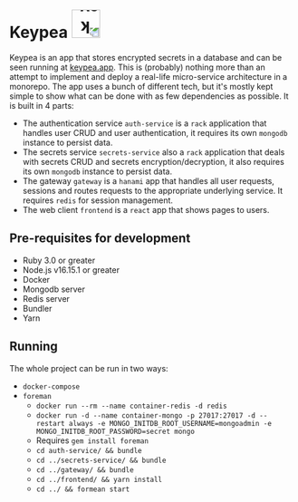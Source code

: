 <h1>
  <span>Keypea <img alt="keypea" src="https://keypea.app/assets/pea-c10e0357.svg" width="50" style="transform: rotate(180deg)"></span>
</h1>

Keypea is an app that stores encrypted secrets in a database and can be seen running at [keypea.app](https://keypea.app). This is (probably) nothing more than an attempt to implement and deploy a real-life micro-service architecture in a monorepo. The app uses a bunch of different tech, but it's mostly kept simple to show what can be done with as few dependencies as possible. It is built in 4 parts:

- The authentication service `auth-service` is a `rack` application that handles user CRUD and user authentication, it requires its own `mongodb` instance to persist data.
- The secrets service `secrets-service` also a `rack` application that deals with secrets CRUD and secrets encryption/decryption, it also requires its own `mongodb` instance to persist data.
- The gateway `gateway` is a `hanami` app that handles all user requests, sessions and routes requests to the appropriate underlying service. It requires `redis` for session management.
- The web client `frontend` is a `react` app that shows pages to users.

## Pre-requisites for development
- Ruby 3.0 or greater
- Node.js v16.15.1 or greater
- Docker
- Mongodb server
- Redis server
- Bundler
- Yarn

## Running
The whole project can be run in two ways:

- `docker-compose`
- `foreman`
  - `docker run --rm --name container-redis -d redis`
  - `docker run -d --name container-mongo -p 27017:27017 -d --restart always -e MONGO_INITDB_ROOT_USERNAME=mongoadmin -e MONGO_INITDB_ROOT_PASSWORD=secret mongo`
  - Requires `gem install foreman`
  - `cd auth-service/ && bundle`
  - `cd ../secrets-service/ && bundle`
  - `cd ../gateway/ && bundle`
  - `cd ../frontend/ && yarn install`
  - `cd ../ && formean start`
